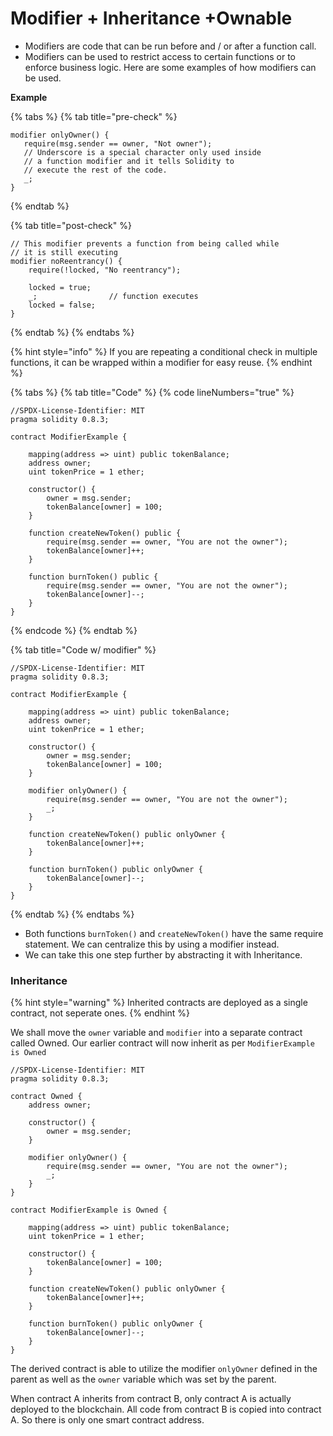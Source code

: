 # Modifier + Inheritance +Ownable

* Modifiers are code that can be run before and / or after a function call.
* Modifiers can be used to restrict access to certain functions or to enforce business logic. Here are some examples of how modifiers can be used.

**Example**

{% tabs %}
{% tab title="pre-check" %}
```solidity
modifier onlyOwner() {
   require(msg.sender == owner, "Not owner");
   // Underscore is a special character only used inside
   // a function modifier and it tells Solidity to
   // execute the rest of the code.
   _;
}
```
{% endtab %}

{% tab title="post-check" %}
```solidity
// This modifier prevents a function from being called while
// it is still executing
modifier noReentrancy() {
    require(!locked, "No reentrancy");

    locked = true;
    _;                // function executes
    locked = false;
}
```
{% endtab %}
{% endtabs %}

{% hint style="info" %}
If you are repeating a conditional check in multiple functions, it can be wrapped within a modifier for easy reuse.
{% endhint %}

{% tabs %}
{% tab title="Code" %}
{% code lineNumbers="true" %}
```solidity
//SPDX-License-Identifier: MIT
pragma solidity 0.8.3;

contract ModifierExample {

    mapping(address => uint) public tokenBalance;
    address owner;
    uint tokenPrice = 1 ether;

    constructor() {
        owner = msg.sender;
        tokenBalance[owner] = 100;
    }

    function createNewToken() public {
        require(msg.sender == owner, "You are not the owner");
        tokenBalance[owner]++;
    }

    function burnToken() public {
        require(msg.sender == owner, "You are not the owner");
        tokenBalance[owner]--;
    }
}
```
{% endcode %}
{% endtab %}

{% tab title="Code w/ modifier" %}
```solidity
//SPDX-License-Identifier: MIT
pragma solidity 0.8.3;

contract ModifierExample {

    mapping(address => uint) public tokenBalance;
    address owner;
    uint tokenPrice = 1 ether;

    constructor() {
        owner = msg.sender;
        tokenBalance[owner] = 100;
    }

    modifier onlyOwner() {
        require(msg.sender == owner, "You are not the owner");
        _;
    }

    function createNewToken() public onlyOwner {
        tokenBalance[owner]++;
    }

    function burnToken() public onlyOwner {
        tokenBalance[owner]--;
    }
}
```
{% endtab %}
{% endtabs %}

* Both functions `burnToken()` and `createNewToken()` have the same require statement. We can centralize this by using a modifier instead.
* We can take this one step further by abstracting it with Inheritance.

### Inheritance&#x20;

{% hint style="warning" %}
Inherited contracts are deployed as a single contract, not seperate ones.
{% endhint %}

We shall move the `owner` variable and `modifier` into a separate contract called Owned. Our earlier contract will now inherit as per `ModifierExample is Owned`

```solidity
//SPDX-License-Identifier: MIT
pragma solidity 0.8.3;

contract Owned {
    address owner;

    constructor() {
        owner = msg.sender;
    }

    modifier onlyOwner() {
        require(msg.sender == owner, "You are not the owner");
        _;
    }
}

contract ModifierExample is Owned {

    mapping(address => uint) public tokenBalance;
    uint tokenPrice = 1 ether;

    constructor() {
        tokenBalance[owner] = 100;
    }

    function createNewToken() public onlyOwner {
        tokenBalance[owner]++;
    }

    function burnToken() public onlyOwner {
        tokenBalance[owner]--;
    }
}

```

The derived contract is able to utilize the modifier `onlyOwner` defined in the parent as well as the `owner` variable which was set by the parent.&#x20;

When contract A inherits from contract B, only contract A is actually deployed to the blockchain. All code from contract B is copied into contract A. So there is only one smart contract address.&#x20;

